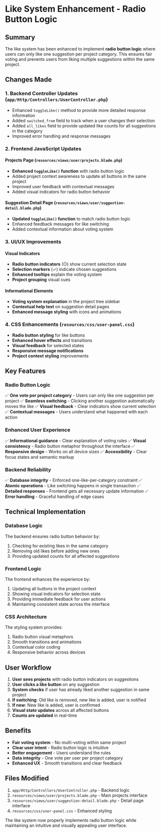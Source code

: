 # Like System Enhancement - Radio Button Logic

## Summary

The like system has been enhanced to implement **radio button logic** where users can only like one suggestion per project category. This ensures fair voting and prevents users from liking multiple suggestions within the same project.

## Changes Made

### 1. Backend Controller Updates (`app/Http/Controllers/UserController.php`)

-   Enhanced `toggleLike()` method to provide more detailed response information
-   Added `switched_from` field to track when a user changes their selection
-   Added `all_likes` field to provide updated like counts for all suggestions in the category
-   Improved error handling and response messages

### 2. Frontend JavaScript Updates

#### Projects Page (`resources/views/user/projects.blade.php`)

-   **Enhanced `toggleLike()` function** with radio button logic
-   Added project context awareness to update all buttons in the same project
-   Improved user feedback with contextual messages
-   Added visual indicators for radio button behavior

#### Suggestion Detail Page (`resources/views/user/suggestion-detail.blade.php`)

-   **Updated `toggleLike()` function** to match radio button logic
-   Enhanced feedback messages for like switching
-   Added contextual information about voting system

### 3. UI/UX Improvements

#### Visual Indicators

-   **Radio button indicators** (○) show current selection state
-   **Selection markers** (✓) indicate chosen suggestions
-   **Enhanced tooltips** explain the voting system
-   **Project grouping** visual cues

#### Informational Elements

-   **Voting system explanation** in the project tree sidebar
-   **Contextual help text** on suggestion detail pages
-   **Enhanced message styling** with icons and animations

### 4. CSS Enhancements (`resources/css/user-panel.css`)

-   **Radio button styling** for like buttons
-   **Enhanced hover effects** and transitions
-   **Visual feedback** for selected states
-   **Responsive message notifications**
-   **Project context styling** improvements

## Key Features

### Radio Button Logic

✅ **One vote per project category** - Users can only like one suggestion per project
✅ **Seamless switching** - Clicking another suggestion automatically moves the like
✅ **Visual feedback** - Clear indicators show current selection
✅ **Contextual messages** - Users understand what happened with each action

### Enhanced User Experience

✅ **Informational guidance** - Clear explanation of voting rules
✅ **Visual consistency** - Radio button metaphor throughout the interface
✅ **Responsive design** - Works on all device sizes
✅ **Accessibility** - Clear focus states and semantic markup

### Backend Reliability

✅ **Database integrity** - Enforced one-like-per-category constraint
✅ **Atomic operations** - Like switching happens in single transaction
✅ **Detailed responses** - Frontend gets all necessary update information
✅ **Error handling** - Graceful handling of edge cases

## Technical Implementation

### Database Logic

The backend ensures radio button behavior by:

1. Checking for existing likes in the same category
2. Removing old likes before adding new ones
3. Providing updated counts for all affected suggestions

### Frontend Logic

The frontend enhances the experience by:

1. Updating all buttons in the project context
2. Showing visual indicators for selection state
3. Providing immediate feedback for user actions
4. Maintaining consistent state across the interface

### CSS Architecture

The styling system provides:

1. Radio button visual metaphors
2. Smooth transitions and animations
3. Contextual color coding
4. Responsive behavior across devices

## User Workflow

1. **User sees projects** with radio button indicators on suggestions
2. **User clicks a like button** on any suggestion
3. **System checks** if user has already liked another suggestion in same project
4. **If switching**: Old like is removed, new like is added, user is notified
5. **If new**: New like is added, user is confirmed
6. **Visual state updates** across all affected buttons
7. **Counts are updated** in real-time

## Benefits

-   **Fair voting system** - No multi-voting within same project
-   **Clear user intent** - Radio button logic is intuitive
-   **Better engagement** - Users understand the rules
-   **Data integrity** - One vote per user per project category
-   **Enhanced UX** - Smooth transitions and clear feedback

## Files Modified

1. `app/Http/Controllers/UserController.php` - Backend logic
2. `resources/views/user/projects.blade.php` - Main projects interface
3. `resources/views/user/suggestion-detail.blade.php` - Detail page interface
4. `resources/css/user-panel.css` - Enhanced styling

The like system now properly implements radio button logic while maintaining an intuitive and visually appealing user interface.
